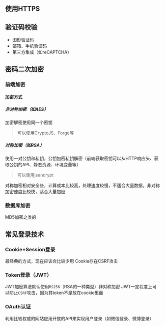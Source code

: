 ## 使用HTTPS

## 验证码校验

- 图形验证码
- 邮箱、手机验证码
- 第三方集成（如reCAPTCHA）

## 密码二次加密
### 前端加密
#### 加密方式
##### 非对称加密（如AES）
加密解密使用同一个密钥
> 可以使用CryptoJS、Forge等
##### 对称加密（如RSA）
使用一对公钥和私钥，公钥加密私钥解密（前端获取密钥可以从HTTP响应头、获取公钥的API、静态资源、环境变量等）
> 可以使用jsencrypt

对称加密相对安全些，计算成本比较高，处理速度较慢，不适合大量数据。非对称加密速度比较快，适合大量加密
### 数据库加密
MD5加密之类的

## 常见登录技术
### Cookie+Session登录
最经典的方式，现在应该会比较少用
Cookie存在CSRF攻击
### Token登录（JWT）
JWT加密算法默认使用`RS256`（RSA的一种类型）非对称加密
JWT一定程度上可以防止`CSRF`攻击，因为其token不是放在cookie里面
### OAuth认证
利用比较权威的网站应用开放的API来实现用户登录（如微信登录、微博登录）

